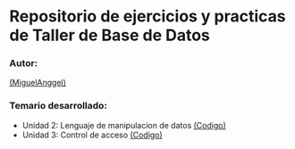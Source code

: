 # Repositorio de ejercicios y practicas de Taller de Base de Datos

### Autor:
[(MiguelAnggel)](https://github.com/MiguelAnggel)

### Temario desarrollado:

- Unidad 2: Lenguaje de manipulacion de datos [(Codigo)](https://github.com/MiguelAnggel/Scripts-TDB/tree/172ffedc24ef9ba1d2ed0f2f44bcaf8f1497c055/U2)
- Unidad 3: Control de acceso [(Codigo)](https://github.com/MiguelAnggel/Scripts-TDB/tree/172ffedc24ef9ba1d2ed0f2f44bcaf8f1497c055/U3)

  




